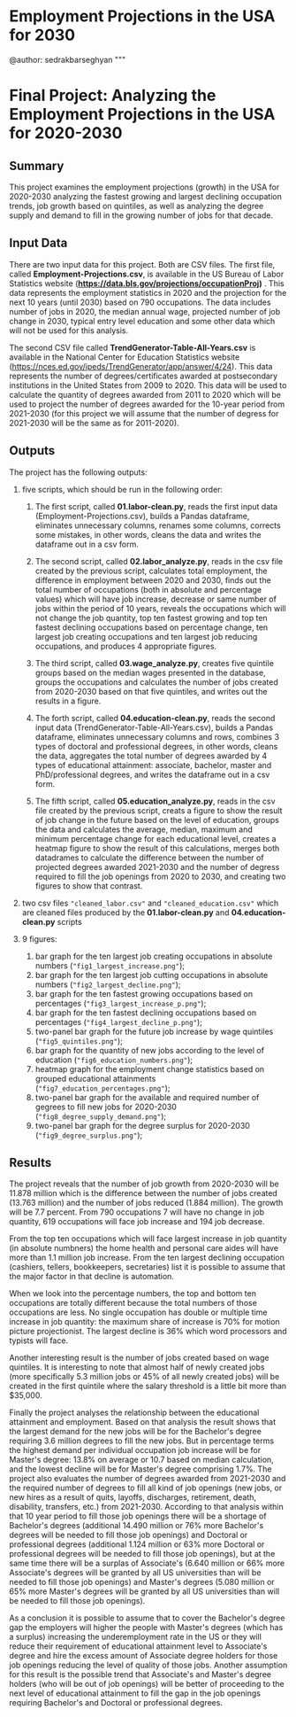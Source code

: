 # Employment Projections in the USA for 2030
 
@author: sedrakbarseghyan
"""

# Final Project: Analyzing the Employment Projections in the USA for 2020-2030

## Summary

This project examines the employment projections (growth) in the USA for 2020-2030 analyzing the fastest growing and largest declining occupation trends, job growth based on quintiles, as well as analyzing the degree supply and demand to fill in the growing number of jobs for that decade. 

## Input Data

There are two input data for this project. Both are CSV files. The first file, called **Employment-Projections.csv**, is available in the US Bureau of Labor Statistics website (**https://data.bls.gov/projections/occupationProj)** . This data represents the employment statistics in 2020 and the projection for the next 10 years (until 2030) based on 790 occupations. The data includes number of jobs in 2020, the median annual wage, projected number of job change in 2030, typical entry level education and some other data which will not be used for this analysis.

The second CSV file called **TrendGenerator-Table-All-Years.csv** is available in the National Center for Education Statistics website (https://nces.ed.gov/ipeds/TrendGenerator/app/answer/4/24). This data represents the number of degrees/certificates awarded at postsecondary institutions in the United States from 2009 to 2020. This data will be used to calculate the quantity of degrees awarded from 2011 to 2020 which will be used to project the number of degrees awarded for the 10-year period from 2021-2030 (for this project we will assume that the number of degress for 2021-2030 will be the same as for 2011-2020).

## Outputs 

The project has the following outputs:

1) five scripts, which should be run in the following order:

    1. The first script, called **01.labor-clean.py**, reads the first input data (Employment-Projections.csv), builds a Pandas dataframe, eliminates unnecessary columns, renames some columns, corrects some mistakes, in other words, cleans the data and writes the dataframe out in a csv form.
    
    2. The second script, called **02.labor_analyze.py**, reads in the csv file created by the previous script, calculates total employment, the difference in employment between 2020 and 2030, finds out the total number of occupations (both in absolute and percentage values) which will have job increase, decrease or same number of jobs within the period of 10 years, reveals the occupations which will not change the job quantity, top ten fastest growing and top ten fastest declining occupations based on percentage change, ten largest job creating occupations and ten largest job reducing occupations, and produces 4 appropriate figures.
    
    3. The third script, called **03.wage_analyze.py**, creates five quintile groups based on the median wages presented in the database, groups the occupations and calculates the number of jobs created from 2020-2030 based on that five quintiles, and writes out the results in a figure.
    
    4. The forth script, called **04.education-clean.py**, reads the second input data (TrendGenerator-Table-All-Years.csv), builds a Pandas dataframe, eliminates unnecessary columns and rows, combines 3 types of doctoral and professional degrees, in other words, cleans the data, aggregates the total number of degrees awarded by 4 types of educational attainment: associate, bachelor, master and PhD/professional degrees, and writes the dataframe out in a csv form.
    
    5. The fifth script, called **05.education_analyze.py**, reads in the csv file created by the previous script, creats a figure to show the result of job change in the future based on the level of education, groups the data and calculates the average, median, maximum and minimum percentage change for each educational level, creates a heatmap figure to show the result of this calculations, merges both datadrames to calculate the difference between the number of projected degrees awarded 2021-2030 and the number of degress required to fill the job openings from 2020 to 2030, and creating two figures to show that contrast. 

2) two csv files `"cleaned_labor.csv"` and `"cleaned_education.csv"` which are cleaned files produced by the **01.labor-clean.py** and **04.education-clean.py** scripts

3) 9 figures:
    01. bar graph for the ten largest job creating occupations in absolute numbers (`"fig1_largest_increase.png"`);
    02. bar graph for the ten largest job cutting occupations in absolute numbers (`"fig2_largest_decline.png"`);
    03. bar graph for the ten fastest growing occupations based on percentages (`"fig3_largest_increase_p.png"`);
    04. bar graph for the ten fastest declining  occupations based on percentages (`"fig4_largest_decline_p.png"`);
    05. two-panel bar graph for the future job increase by wage quintiles (`"fig5_quintiles.png"`);
    06. bar graph for the quantity of new jobs according to the level of education (`"fig6_education_numbers.png"`);
    07. heatmap graph for the employment change statistics based on grouped educational attainments (`"fig7_education_percentages.png"`);
    08. two-panel bar graph for the available and required number of gegrees to fill new jobs for 2020-2030 (`"fig8_degree_supply_demand.png"`);
    09. two-panel bar graph for the degree surplus for 2020-2030 (`"fig9_degree_surplus.png"`);

## Results

The project reveals that the number of job growth from 2020-2030 will be 11.878 million which is the difference between the number of jobs created (13.763 million) and the number of jobs reduced (1.884 million). The growth will be 7.7 percent. From 790 occupations 7 will have no change in job quantity, 619 occupations will face job increase and 194 job decrease.

From the top ten occupations which will face largest increase in job quantity (in absolute numbners) the home health and personal care aides will have more than 1.1 million job increase. From the ten largest declining occupation (cashiers, tellers, bookkeepers, secretaries) list it is possible to assume that the major factor in that decline is automation.

When we look into the percentage numbers, the top and bottom ten occupations are totally different because the total numbers of those occupations are less. No single occupation has double or multiple time increase in job quantity: the maximum share of increase is 70% for motion picture projectionist. The largest decline is 36% which word processors and typists will face.

Another interesting result is the number of jobs created based on wage quintiles. It is interesting to note that almost half of newly created jobs (more specifically 5.3 million jobs or 45% of all newly created jobs) will be created in the first quintile where the salary threshold is a little bit more than $35,000.

Finally the project analyses the relationship between the educational attainment and employment. Based on that analysis the result shows that the largest demand for the new jobs will be for the Bachelor's degree requiring 3.6 million degrees to fill the new jobs. But in percentage terms the highest demand per individual occupation job increase will be for Master's degree: 13.8% on average or 10.7 based on median calculation, and the lowest decline will be for Master's degree comprising 1.7%. The project also evaluates the number of degrees awarded from 2021-2030 and the required number of degrees to fill all kind of job openings (new jobs, or new hires as a result of quits, layoffs,  discharges, retirement, death, disability, transfers, etc.) from 2021-2030. According to that analysis within that 10 year period to fill those job openings there will be a shortage of Bachelor's degrees (additional 14.490 million or 76% more Bachelor's degrees will be needed to fill those job openings) and Doctoral or professional degrees (additional 1.124 million or 63% more Doctoral or professional degrees will be needed to fill those job openings), but at the same time there will be a surplas of Associate's (6.640 million or 66% more Associate's degrees will be granted by all US universities than will be needed to fill those job openings) and Master's degrees (5.080 million or 65% more Master's degrees will be granted by all US universities than will be needed to fill those job openings). 

As a conclusion it is possible to assume that to cover the Bachelor's degree gap the employers will higher the people with Master's degrees (which has a surplus) increasing the underemployment rate in the US or they will reduce their requirement of educational attainment level to Associate's degree and hire the excess amount of Associate degree holders for those job openings reducing the level of quality of those jobs. Another assumption for this result is the possible trend that Associate's and Master's degree holders (who will be out of job openings) will be better of proceeding to the next level of educational attainment to fill the gap in the job openings requiring Bachelor's and Doctoral or professional degrees.
